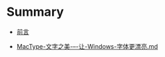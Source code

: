 # Summary

* [前言](README.md)

* [MacType-文字之美-–-让-Windows-字体更漂亮.md](/MacType-文字之美-–-让-Windows-字体更漂亮.md)



